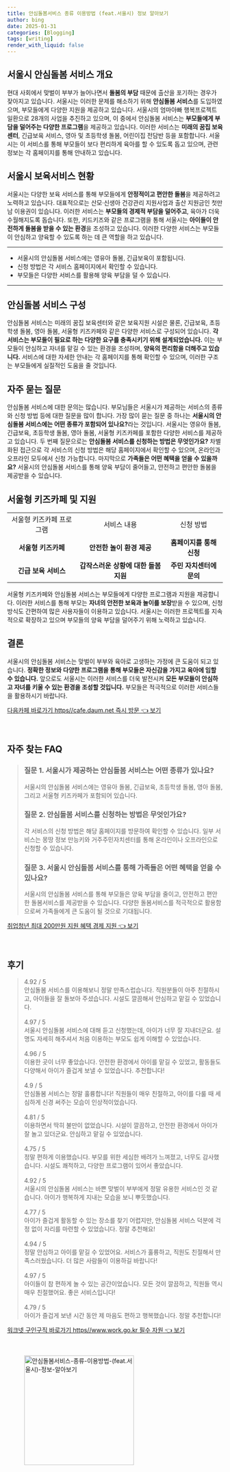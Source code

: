 ```yaml
---
title: 안심돌봄서비스 종류 이용방법 (feat.서울시) 정보 알아보기
author: bing
date: 2025-01-31
categories: [Blogging]
tags: [writing]
render_with_liquid: false
---
```



<h2 id='서울시_안심돌봄_서비스 개요'>서울시 안심돌봄 서비스 개요</h2>

<p>현대 사회에서 맞벌이 부부가 늘어나면서 <b>돌봄의 부담</b> 때문에 출산을 포기하는 경우가 잦아지고 있습니다. 서울시는 이러한 문제를 해소하기 위해 <b>안심돌봄 서비스</b>를 도입하였으며, 부모들에게 다양한 지원을 제공하고 있습니다. 서울시의 엄마아빠 행복프로젝트 일환으로 28개의 사업을 추진하고 있으며, 이 중에서 안심돌봄 서비스는 <b>부모들에게 부담을 덜어주는 다양한 프로그램</b>을 제공하고 있습니다. 이러한 서비스는 <b>미래의 꿈집 보육센터</b>, 긴급보육 서비스, 영아 및 초등학생 돌봄, 어린이집 전담반 등을 포함합니다. 서울시는 이 서비스를 통해 부모들이 보다 편리하게 육아를 할 수 있도록 돕고 있으며, 관련 정보는 각 홈페이지를 통해 안내하고 있습니다.</p>

<h2 id='서울시_보육서비스_현황'>서울시 보육서비스 현황</h2>

<p>서울시는 다양한 보육 서비스를 통해 부모들에게 <b>안정적이고 편안한 돌봄</b>을 제공하려고 노력하고 있습니다. 대표적으로는 산모·신생아 건강관리 지원사업과 출산 지원금인 첫만남 이용권이 있습니다. 이러한 서비스는 <b>부모들의 경제적 부담을 덜어주고</b>, 육아가 더욱 수월해지도록 돕습니다. 또한, 키드키즈와 같은 프로그램을 통해 서울시는 <b>아이들이 안전하게 돌봄을 받을 수 있는 환경</b>을 조성하고 있습니다. 이러한 다양한 서비스는 부모들이 안심하고 양육할 수 있도록 하는 데 큰 역할을 하고 있습니다.</p>

<hr />

<ul>
    <li>서울시의 안심돌봄 서비스에는 영유아 돌봄, 긴급보육이 포함됩니다.</li>
    <li>신청 방법은 각 서비스 홈페이지에서 확인할 수 있습니다.</li>
    <li>부모들은 다양한 서비스를 활용해 양육 부담을 덜 수 있습니다.</li>
</ul>

<hr />

<h2 id='안심돌봄_서비스_구성'>안심돌봄 서비스 구성</h2>

<p>안심돌봄 서비스는 미래의 꿈집 보육센터와 같은 보육지원 시설은 물론, 긴급보육, 초등학생 돌봄, 영아 돌봄, 서울형 키즈카페와 같은 다양한 서비스로 구성되어 있습니다. <b>각 서비스는 부모들이 필요로 하는 다양한 요구를 충족시키기 위해 설계되었습니다.</b> 이는 부모들이 안심하고 자녀를 맡길 수 있는 환경을 조성하며, <b>양육의 편리함을 더해주고 있습니다.</b> 서비스에 대한 자세한 안내는 각 홈페이지를 통해 확인할 수 있으며, 이러한 구조는 부모들에게 실질적인 도움을 줄 것입니다.</p>

<h2 id='자주_묻는_질문'>자주 묻는 질문</h2>

<p>안심돌봄 서비스에 대한 문의는 많습니다. 부모님들은 서울시가 제공하는 서비스의 종류와 신청 방법 등에 대한 질문을 많이 합니다. 가장 많이 묻는 질문 중 하나는 <b>서울시의 안심돌봄 서비스에는 어떤 종류가 포함되어 있나요?</b>라는 것입니다. 서울시는 영유아 돌봄, 긴급보육, 초등학생 돌봄, 영아 돌봄, 서울형 키즈카페를 포함한 다양한 서비스를 제공하고 있습니다. 두 번째 질문으로는 <b>안심돌봄 서비스를 신청하는 방법은 무엇인가요?</b> 차별화된 접근으로 각 서비스의 신청 방법은 해당 홈페이지에서 확인할 수 있으며, 온라인과 오프라인 모두에서 신청 가능합니다. 마지막으로 <b>가족들은 어떤 혜택을 얻을 수 있을까요?</b> 서울시의 안심돌봄 서비스를 통해 양육 부담이 줄어들고, 안전하고 편안한 돌봄을 제공받을 수 있습니다.</p>

<h2 id='서울형_키즈카페_및_지원'>서울형 키즈카페 및 지원</h2>

<table>
    <tr>
        <td style="text-align: center; height: 17px;">서울형 키즈카페 프로그램</td>
        <td style="text-align: center; height: 17px;">서비스 내용</td>
        <td style="text-align: center; height: 17px;">신청 방법</td>
    </tr>
    <tr>
        <td style="text-align: center; height: 17px;"><b>서울형 키즈카페</b></td>
        <td style="text-align: center; height: 17px;"><b>안전한 놀이 환경 제공</b></td>
        <td style="text-align: center; height: 17px;"><b>홈페이지를 통해 신청</b></td>
    </tr>
    <tr>
        <td style="text-align: center; height: 17px;"><b>긴급 보육 서비스</b></td>
        <td style="text-align: center; height: 17px;"><b>갑작스러운 상황에 대한 돌봄 지원</b></td>
        <td style="text-align: center; height: 17px;"><b>주민 자치센터에 문의</b></td>
    </tr>
</table>

<p>서울형 키즈카페와 안심돌봄 서비스는 부모들에게 다양한 프로그램과 지원을 제공합니다. 이러한 서비스를 통해 부모는 <b>자녀의 안전한 보육과 놀이를 보장</b>받을 수 있으며, 신청 방식도 간편하여 많은 사용자들이 이용하고 있습니다. 서울시는 이러한 프로젝트를 지속적으로 확장하고 있으며 부모들의 양육 부담을 덜어주기 위해 노력하고 있습니다.</p>

<h2 id='결론'>결론</h2>

<p>서울시의 안심돌봄 서비스는 맞벌이 부부와 육아로 고생하는 가정에 큰 도움이 되고 있습니다. <b>정확한 정보와 다양한 프로그램을 통해 부모들은 자신감을 가지고 육아에 임할 수 있습니다.</b> 앞으로도 서울시는 이러한 서비스를 더욱 발전시켜 <b>모든 부모들이 안심하고 자녀를 키울 수 있는 환경을 조성할 것입니다.</b> 부모들은 적극적으로 이러한 서비스들을 활용하시기 바랍니다.</p>


<p><a class="click-button" title="다음카페 바로가기 https//cafe.daum.net 즉시 방문" href="https://blackassets.github.io/posts/%EB%8B%A4%EC%9D%8C%EC%B9%B4%ED%8E%98-%EB%B0%94%EB%A1%9C%EA%B0%80%EA%B8%B0-httpscafe.daum.net-%EC%A6%89%EC%8B%9C-%EB%B0%A9%EB%AC%B8/" rel="dofollow">다음카페 바로가기 https//cafe.daum.net 즉시 방문 👈 보기</a></p><br>
<h2 id='자주_찾는_FAQ'>자주 찾는 FAQ</h2>
<div itemscope="" itemtype="https://schema.org/FAQPage"> 
<blockquote> 
<div itemscope="" itemprop="mainEntity" itemtype="https://schema.org/Question"> 
<h3 itemprop="name">질문 1. 서울시가 제공하는 안심돌봄 서비스는 어떤 종류가 있나요?</h3> 
<div itemscope="" itemprop="acceptedAnswer" itemtype="https://schema.org/Answer"> 
<span itemprop="text"> 
<p>서울시의 안심돌봄 서비스에는 영유아 돌봄, 긴급보육, 초등학생 돌봄, 영아 돌봄, 그리고 서울형 키즈카페가 포함되어 있습니다.</p> 
</span> 
</div> 
</div> 

<div itemscope="" itemprop="mainEntity" itemtype="https://schema.org/Question"> 
<h3 itemprop="name">질문 2. 안심돌봄 서비스를 신청하는 방법은 무엇인가요?</h3> 
<div itemscope="" itemprop="acceptedAnswer" itemtype="https://schema.org/Answer"> 
<span itemprop="text"> 
<p>각 서비스의 신청 방법은 해당 홈페이지를 방문하여 확인할 수 있습니다. 일부 서비스는 몽땅 정보 만능키와 거주주민자치센터를 통해 온라인이나 오프라인으로 신청할 수 있습니다.</p> 
</span> 
</div> 
</div> 

<div itemscope="" itemprop="mainEntity" itemtype="https://schema.org/Question"> 
<h3 itemprop="name">질문 3. 서울시 안심돌봄 서비스를 통해 가족들은 어떤 혜택을 얻을 수 있나요?</h3> 
<div itemscope="" itemprop="acceptedAnswer" itemtype="https://schema.org/Answer"> 
<span itemprop="text"> 
<p>서울시의 안심돌봄 서비스를 통해 부모들은 양육 부담을 줄이고, 안전하고 편안한 돌봄서비스를 제공받을 수 있습니다. 다양한 돌봄서비스를 적극적으로 활용함으로써 가족들에게 큰 도움이 될 것으로 기대됩니다.</p> 
</span> 
</div> 
</div> 
</blockquote> 
</div>
<p><a class="click-button" title="취업청년 최대 200만원 지원 혜택 경제 지원" href="https://blackassets.github.io/posts/%EC%B7%A8%EC%97%85%EC%B2%AD%EB%85%84-%EC%B5%9C%EB%8C%80-200%EB%A7%8C%EC%9B%90-%EC%A7%80%EC%9B%90-%ED%98%9C%ED%83%9D-%EA%B2%BD%EC%A0%9C-%EC%A7%80%EC%9B%90/" rel="dofollow">취업청년 최대 200만원 지원 혜택 경제 지원 👈 보기</a></p><br>
<h2 id='후기'>후기</h2>
<div itemscope itemtype="https://schema.org/Product">
  <blockquote>
  <div itemprop="review" itemscope itemtype="https://schema.org/Review">
      <div itemprop="reviewRating" itemscope itemtype="https://schema.org/Rating"> <span itemprop="ratingValue">4.92</span> / <span itemprop="bestRating">5</span> </div>
      <span itemprop="reviewBody">안심돌봄 서비스를 이용해보니 정말 만족스럽습니다. 직원분들이 아주 친절하시고, 아이들을 잘 돌보아 주셨습니다. 시설도 깔끔해서 안심하고 맡길 수 있었습니다.</span>
  </div>
  <br>
  <div itemprop="review" itemscope itemtype="https://schema.org/Review">
      <div itemprop="reviewRating" itemscope itemtype="https://schema.org/Rating"> <span itemprop="ratingValue">4.97</span> / <span itemprop="bestRating">5</span> </div>
      <span itemprop="reviewBody">서울시 안심돌봄 서비스에 대해 듣고 신청했는데, 아이가 너무 잘 지내더군요. 설명도 자세히 해주셔서 처음 이용하는 부모도 쉽게 이해할 수 있었습니다.</span>
  </div>
  <br>
  <div itemprop="review" itemscope itemtype="https://schema.org/Review">
      <div itemprop="reviewRating" itemscope itemtype="https://schema.org/Rating"> <span itemprop="ratingValue">4.96</span> / <span itemprop="bestRating">5</span> </div>
      <span itemprop="reviewBody">이용한 곳이 너무 좋았습니다. 안전한 환경에서 아이를 맡길 수 있었고, 활동들도 다양해서 아이가 즐겁게 보낼 수 있었습니다. 추천합니다!</span>
  </div>
  <br>
  <div itemprop="review" itemscope itemtype="https://schema.org/Review">
      <div itemprop="reviewRating" itemscope itemtype="https://schema.org/Rating"> <span itemprop="ratingValue">4.9</span> / <span itemprop="bestRating">5</span> </div>
      <span itemprop="reviewBody">안심돌봄 서비스는 정말 훌륭합니다! 직원들이 매우 친절하고, 아이를 다룰 때 세심하게 신경 써주는 모습이 인상적이었습니다.</span>
  </div>
  <br>
  <div itemprop="review" itemscope itemtype="https://schema.org/Review">
      <div itemprop="reviewRating" itemscope itemtype="https://schema.org/Rating"> <span itemprop="ratingValue">4.81</span> / <span itemprop="bestRating">5</span> </div>
      <span itemprop="reviewBody">이용하면서 딱히 불만이 없었습니다. 시설이 깔끔하고, 안전한 환경에서 아이가 잘 놀고 있더군요. 안심하고 맡길 수 있었습니다.</span>
  </div>
  <br>
  <div itemprop="review" itemscope itemtype="https://schema.org/Review">
      <div itemprop="reviewRating" itemscope itemtype="https://schema.org/Rating"> <span itemprop="ratingValue">4.75</span> / <span itemprop="bestRating">5</span> </div>
      <span itemprop="reviewBody">정말 편하게 이용했습니다. 부모를 위한 세심한 배려가 느껴졌고, 너무도 감사했습니다. 시설도 쾌적하고, 다양한 프로그램이 있어서 좋았습니다.</span>
  </div>
  <br>
  <div itemprop="review" itemscope itemtype="https://schema.org/Review">
      <div itemprop="reviewRating" itemscope itemtype="https://schema.org/Rating"> <span itemprop="ratingValue">4.92</span> / <span itemprop="bestRating">5</span> </div>
      <span itemprop="reviewBody">서울시의 안심돌봄 서비스는 바쁜 맞벌이 부부에게 정말 유용한 서비스인 것 같습니다. 아이가 행복하게 지내는 모습을 보니 뿌듯했습니다.</span>
  </div>
  <br>
  <div itemprop="review" itemscope itemtype="https://schema.org/Review">
      <div itemprop="reviewRating" itemscope itemtype="https://schema.org/Rating"> <span itemprop="ratingValue">4.77</span> / <span itemprop="bestRating">5</span> </div>
      <span itemprop="reviewBody">아이가 즐겁게 활동할 수 있는 장소를 찾기 어렵지만, 안심돌봄 서비스 덕분에 걱정 없이 자리를 마련할 수 있었습니다. 정말 추천해요!</span>
  </div>
  <br>
  <div itemprop="review" itemscope itemtype="https://schema.org/Review">
      <div itemprop="reviewRating" itemscope itemtype="https://schema.org/Rating"> <span itemprop="ratingValue">4.94</span> / <span itemprop="bestRating">5</span> </div>
      <span itemprop="reviewBody">정말 안심하고 아이를 맡길 수 있었어요. 서비스가 훌륭하고, 직원도 친절해서 만족스러웠습니다. 더 많은 사람들이 이용하길 바랍니다!</span>
  </div>
  <br>
  <div itemprop="review" itemscope itemtype="https://schema.org/Review">
      <div itemprop="reviewRating" itemscope itemtype="https://schema.org/Rating"> <span itemprop="ratingValue">4.97</span> / <span itemprop="bestRating">5</span> </div>
      <span itemprop="reviewBody">아이들이 참 편하게 놀 수 있는 공간이었습니다. 모든 것이 깔끔하고, 직원들 역시 매우 친절했어요. 좋은 서비스입니다!</span>
  </div>
  <br>
  <div itemprop="review" itemscope itemtype="https://schema.org/Review">
      <div itemprop="reviewRating" itemscope itemtype="https://schema.org/Rating"> <span itemprop="ratingValue">4.79</span> / <span itemprop="bestRating">5</span> </div>
      <span itemprop="reviewBody">아이가 즐겁게 보낸 시간 동안 제 마음도 편하고 행복했습니다. 정말 추천합니다!</span>
  </div>
  </blockquote>
</div>
<p><a class="click-button" title="워크넷 구인구직 바로가기 https//www.work.go.kr 필수 자원" href="https://blackassets.github.io/posts/%EC%9B%8C%ED%81%AC%EB%84%B7-%EA%B5%AC%EC%9D%B8%EA%B5%AC%EC%A7%81-%EB%B0%94%EB%A1%9C%EA%B0%80%EA%B8%B0-httpswww.work.go.kr-%ED%95%84%EC%88%98-%EC%9E%90%EC%9B%90/" rel="dofollow">워크넷 구인구직 바로가기 https//www.work.go.kr 필수 자원 👈 보기</a></p><br>
<figure class="image"><img src="https://blackassets.github.io/assets/img/thumbnail/안심돌봄서비스-종류-이용방법-(feat.서울시)-정보-알아보기.webp" alt="안심돌봄서비스-종류-이용방법-(feat.서울시)-정보-알아보기" width="256" height="256"></figure>